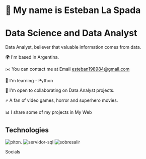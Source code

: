 # 👋 My name is Esteban La Spada

# Data Science and Data Analyst

Data Analyst, believer that valuable information comes from data.

🌍  I'm based in Argentina.

✉️  You can contact me at Email esteban198984@gmail.com

🧠  I'm learning - Python

🤝  I'm open to collaborating on Data Analyst projects.

⚡  A fan of video games, horror and superhero movies.

📊 I share some of my projects in My Web

## Technologies

![piton](https://github.com/user-attachments/assets/b5151497-bd7e-4d76-834f-df51a2c81c17). ![servidor-sql](https://github.com/user-attachments/assets/dcbd18c6-945c-4a32-a987-b594e5a74824) ![sobresalir](https://github.com/user-attachments/assets/80f9eb2d-2470-45aa-a667-cd29d3cca6f0) 




Socials

